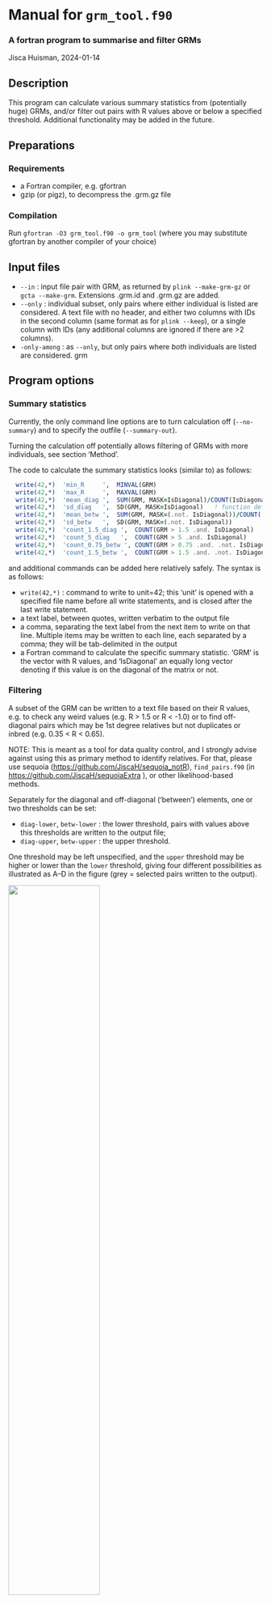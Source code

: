 # Manual for `grm_tool.f90`

### A fortran program to summarise and filter GRMs

Jisca Huisman, 2024-01-14

## Description

This program can calculate various summary statistics from (potentially
huge) GRMs, and/or filter out pairs with R values above or below a
specified threshold. Additional functionality may be added in the
future.

## Preparations

### Requirements

- a Fortran compiler, e.g. gfortran
- gzip (or pigz), to decompress the .grm.gz file

### Compilation

Run `gfortran -O3 grm_tool.f90 -o grm_tool` (where you may substitute
gfortran by another compiler of your choice)

## Input files

- `--in` : input file pair with GRM, as returned by
  `plink --make-grm-gz` or `gcta --make-grm`. Extensions .grm.id and
  .grm.gz are added.
- `--only` : individual subset, only pairs where either individual is
  listed are considered. A text file with no header, and either two
  columns with IDs in the second column (same format as for
  `plink --keep`), or a single column with IDs (any additional columns
  are ignored if there are \>2 columns).
- `-only-among` : as `--only`, but only pairs where *both* individuals
  are listed are considered. grm

## Program options

### Summary statistics

Currently, the only command line options are to turn calculation off
(`--no-summary`) and to specify the outfile (`--summary-out`).

Turning the calculation off potentially allows filtering of GRMs with
more individuals, see section ‘Method’.

The code to calculate the summary statistics looks (similar to) as
follows:

``` fortran
  write(42,*)  'min_R     ',  MINVAL(GRM)
  write(42,*)  'max_R     ',  MAXVAL(GRM)
  write(42,*)  'mean_diag ',  SUM(GRM, MASK=IsDiagonal)/COUNT(IsDiagonal)
  write(42,*)  'sd_diag   ',  SD(GRM, MASK=IsDiagonal)   ! function defined in module Fun
  write(42,*)  'mean_betw ',  SUM(GRM, MASK=(.not. IsDiagonal))/COUNT(.not. IsDiagonal)
  write(42,*)  'sd_betw   ',  SD(GRM, MASK=(.not. IsDiagonal)) 
  write(42,*)  'count_1.5_diag ',  COUNT(GRM > 1.5 .and. IsDiagonal)
  write(42,*)  'count_5_diag   ',  COUNT(GRM > 5 .and. IsDiagonal)
  write(42,*)  'count_0.75_betw ', COUNT(GRM > 0.75 .and. .not. IsDiagonal)
  write(42,*)  'count_1.5_betw ',  COUNT(GRM > 1.5 .and. .not. IsDiagonal)
```

and additional commands can be added here relatively safely. The syntax
is as follows:

- `write(42,*)` : command to write to unit=42; this ‘unit’ is opened
  with a specified file name before all write statements, and is closed
  after the last write statement.
- a text label, between quotes, written verbatim to the output file
- a comma, separating the text label from the next item to write on that
  line. Multiple items may be written to each line, each separated by a
  comma; they will be tab-delimited in the output
- a Fortran command to calculate the specific summary statistic. ‘GRM’
  is the vector with R values, and ‘IsDiagonal’ an equally long vector
  denoting if this value is on the diagonal of the matrix or not.

### Filtering

A subset of the GRM can be written to a text file based on their R
values, e.g. to check any weird values (e.g. R \> 1.5 or R \< -1.0) or
to find off-diagonal pairs which may be 1st degree relatives but not
duplicates or inbred (e.g. 0.35 \< R \< 0.65).

NOTE: This is meant as a tool for data quality control, and I strongly
advise against using this as primary method to identify relatives. For
that, please use sequoia (<https://github.com/JiscaH/sequoia_notR>),
`find_pairs.f90` (in <https://github.com/JiscaH/sequoiaExtra> ), or
other likelihood-based methods.

Separately for the diagonal and off-diagonal (‘between’) elements, one
or two thresholds can be set:

- `diag-lower`, `betw-lower` : the lower threshold, pairs with values
  above this thresholds are written to the output file;
- `diag-upper`, `betw-upper` : the upper threshold.

One threshold may be left unspecified, and the `upper` threshold may be
higher or lower than the `lower` threshold, giving four different
possibilities as illustrated as A–D in the figure (grey = selected pairs
written to the output).

<img src="grm_tool_manual_files/figure-gfm/filter_illustration-1.png" width="60%" />

#### Infinity

NOTE: Filtering will currently ignore any values of `+Inf` or `-Inf`, as
the thresholds do not default to infinity but to ‘HUGE(0D0)’, which is
the largest ‘double precision’ value that Fortran can store. Whether
those are present in the data can be checked in the summary statistics
as

``` fortran
write(42,*)  'count_inf ',  COUNT(GRM >= HUGE(0D0))
```

If this is an issue, please let me know as it would be fairly
straightforward to change.

#### with `--only`

Currently the summary statistics include only those individuals where
either or both individuals are on the `--only` list. A planned future
upgrade is to return two summaries (and two sets of histograms): one for
the full dataset, and one for the `--only` subset.

### Histogram

Counts per histogram bin are calculated with `--hist`, with separate
counts for the diagonal and off-diagonal (‘between’) elements written to
a 3-column text file (default hist_counts.txt, specify with
`--hist-out`). The first column in the output is the lower bound of each
bin. These are equidistant and default from -1.5 to +2.0 with a stepsize
of 0.05. These can be adjusted as optional arguments to `--hist`, in
which case all 3 must be provided, in the order first, last, step.

The output is (should be) identical to the output of the R command

``` r
  table(cut(GRM, breaks=seq(first, last, step)))
```

All bins are closed on the right and open on the left, any values \<=
first or \> last are discarded, with a warning. It might therefore be
advisable to edit the summary statistics to count the number of values
on and off the diagonal exceeding ‘last’. Note that the warning will be
given only after all the data has been processed, which may take more
than an hour for very large GRMs.

The output can e.g. be visualised in R as follows:

``` r
H <- read.table('hist_counts.txt', header=TRUE)
# remove superflous head & tail
min_R <- with(H, min(lower_bound[diagonal>0 | between>0]))
max_R <- with(H, max(lower_bound[diagonal>0 | between>0]))
H <- H[H$lower_bound >= min_R & H$lower_bound <= max_R, ]

# plot
plot(H$lower_bound, H$diagonal, type='h', xlim=c(-.4, 1.5),
    main='Diagonal', ylab='Count', xlab='R' )
# - or - 
barplot(H$between, space=0, names.arg=H$lower_bound,
        main='Off-diagonal', ylab='Count', xlab='R')
# - or -
HH <- list(breaks = c(H$lower_bound,
                      H$lower_bound[nrow(H)] +
                        (H$lower_bound[2]-H$lower_bound[1])),
           counts = H$diagonal,
           xname = 'R diagonal')
class(HH) <- 'histogram'
plot(HH, xlim=c(0, 1.3))
```

## Method

The compressed .grm.gz file is decompressed and processed as a
continuous stream of data via a so-called ‘named pipe’, as described at
<https://genomeek.wordpress.com/2012/05/07/tips-reading-compressed-file-with-fortran-and-named-pipe/>

The speed of the program is limited by the decompression speed. Whereas
compression of data can be done in parallel on multiple threads,
decompression cannot (according to <https://zlib.net/pigz/pigz.pdf> )

For the filtering, the data is taken from the stream, checked against
the specified thresholds, written to file (or not), and discarded. The
amount of computer memory required by the program does thus not increase
with the size of the GRM, although the output file may get very large
depending on the thresholds used. For the summary statistics and
`--hist` all R values are (currently) stored, which may be a very large
vector.

The program currently uses gzip for decompression, but this can easily
be changed by changing `gzip` to e.g. `pigz` at the following line in
the source code:

``` fortran
call EXECUTE_COMMAND_LINE("(gzip -dc  "//trim(grmFile)//".grm.gz > grmpipe) &")
```

## Example data

A small mock GRM is available to try out this program and its various
setting. The files ‘griffin.grm.gz’ and ‘griffin.grm.id’ contain a GRM
generated from SNP data simulated from ‘Ped_griffin’ in the sequoia R
package. It includes 200 individuals, including 2 inbred pairs
(R\>0.75).
